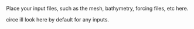 Place your input files, such as the mesh, bathymetry, forcing files, etc
here.

circe ill look here by default for any inputs.
